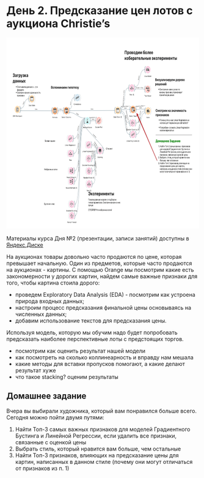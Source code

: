# День 2. Предсказание цен лотов с аукциона Christie’s
<p align="center">
    <img height="500px" alt="Результат Дня №2" src="./../pics/day2_orange_pipeline.png">
</p>

Материалы курса Дня №2 (презентации, записи занятий) доступны в [Яндекс.Диске](https://disk.yandex.ru/d/jdzIgPvWkKRw7w)

На аукционах товары довольно часто продаются по цене, которая превышает начальную. Один из предметов, которые часто продаются на аукционах - картины.
С помощью Orange мы посмотрим какие есть закономерности у дорогих картин, найдем самые важные признаки для того, чтобы картина стоила дорого:
* проведем Exploratory Data Analysis (EDA) - посмотрим как устроена природа входных данных;
* настроим процесс предсказания финальной цены основываясь на численных данных;
* добавим использование текстов для предсказания цены.

Используя модель, которую мы обучим надо будет попробовать предсказать наиболее перспективные лоты с предстоящих торгов.

* посмотрим как оценить результат нашей модели
* как посмотреть на сколько коллинеарность и вправду нам мешала
* какие методы для вставки пропусков помогают, а какие делают результат хуже
* что такое stacking? оценим результаты 

## Домашнее задание
Вчера вы выбирали художника, который вам понравился больше всего. Сегодня можно пойти двумя путями:

1. Найти Топ-3 самых важных признаков для моделей Градиентного Бустинга и Линейной Регрессии, если удалить все признаки, связанные c оценкой цены
2. Выбрать стиль, который нравится вам больше, чем остальные
3. Найти Топ-3 признаков, влияющих на предсказание цены для картин, написанных в данном стиле (почему они могут отличаться от признаков из п. 1)